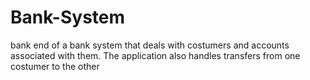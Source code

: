# Bank-System
bank end of a bank system that deals with costumers and accounts associated with them. The application also handles transfers from one costumer to the other
